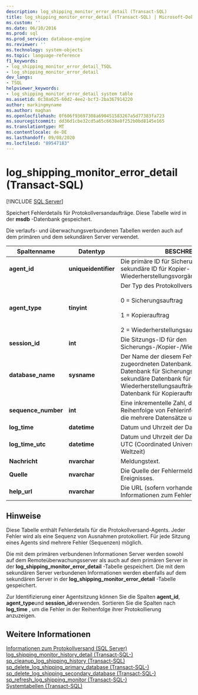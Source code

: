 ```yaml
---
description: log_shipping_monitor_error_detail (Transact-SQL)
title: log_shipping_monitor_error_detail (Transact-SQL) | Microsoft-Dokumentation
ms.custom: ''
ms.date: 06/10/2016
ms.prod: sql
ms.prod_service: database-engine
ms.reviewer: ''
ms.technology: system-objects
ms.topic: language-reference
f1_keywords:
- log_shipping_monitor_error_detail_TSQL
- log_shipping_monitor_error_detail
dev_langs:
- TSQL
helpviewer_keywords:
- log_shipping_monitor_error_detail system table
ms.assetid: 0c38a625-60d2-4ee2-bcf3-2ba367914220
author: markingmyname
ms.author: maghan
ms.openlocfilehash: 0f606f93697308a690451583267a5d77383fa723
ms.sourcegitcommit: dd36d1cbe32cd5a65c6638e8f252b0bd8145e165
ms.translationtype: MT
ms.contentlocale: de-DE
ms.lasthandoff: 09/08/2020
ms.locfileid: "89547183"
---
```

# <a name="log_shipping_monitor_error_detail-transact-sql"></a>log_shipping_monitor_error_detail (Transact-SQL)
[!INCLUDE [SQL Server](../../includes/applies-to-version/sqlserver.md)]

  Speichert Fehlerdetails für Protokollversandaufträge. Diese Tabelle wird in der **msdb** -Datenbank gespeichert.  
  
 Die verlaufs- und überwachungsverbundenen Tabellen werden auch auf dem primären und dem sekundären Server verwendet.  
  
|Spaltenname|Datentyp|BESCHREIBUNG|  
|-----------------|---------------|-----------------|  
|**agent_id**|**uniqueidentifier**|Die primäre ID für Sicherungsvorgänge oder die sekundäre ID für Kopier- oder Wiederherstellungsvorgänge.|  
|**agent_type**|**tinyint**|Der Typ des Protokollversandauftrags.<br /><br /> 0 = Sicherungsauftrag<br /><br /> 1 = Kopierauftrag<br /><br /> 2 = Wiederherstellungsauftrag|  
|**session_id**|**int**|Die Sitzungs-ID für den Sicherungs-/Kopier-/Wiederherstellungsauftrag|  
|**database_name**|**sysname**|Der Name der diesem Fehlerdatensatz zugeordneten Datenbank. Die primäre Datenbank für Sicherungsaufträge, die sekundäre Datenbank für Wiederherstellungsaufträge oder eine leere Datenbank für Kopieraufträge.|  
|**sequence_number**|**int**|Eine inkrementelle Zahl, die auf die richtige Reihenfolge von Fehlerinformationen hinweist, die mehrere Datensätze umfassen.|  
|**log_time**|**datetime**|Datum und Uhrzeit der Datensatzerstellung|  
|**log_time_utc**|**datetime**|Datum und Uhrzeit der Datensatzerstellung in UTC (Coordinated Universal Time, Koordinierte Weltzeit)|  
|**Nachricht**|**nvarchar**|Meldungstext.|  
|**Quelle**|**nvarchar**|Die Quelle der Fehlermeldung oder des Ereignisses.|  
|**help_url**|**nvarchar**|Die URL (sofern vorhanden), unter der weitere Informationen zum Fehler zur Verfügung stehen.|  
  
## <a name="remarks"></a>Hinweise  
 Diese Tabelle enthält Fehlerdetails für die Protokollversand-Agents. Jeder Fehler wird als eine Sequenz von Ausnahmen protokolliert. Für jede Sitzung eines Agents sind mehrere Fehler (Sequenzen) möglich.  
  
 Die mit dem primären verbundenen Informationen Server werden sowohl auf dem Remoteüberwachungsserver als auch auf dem primären Server in der **log_shipping_monitor_error_detail** -Tabelle gespeichert. Die mit dem sekundären Server verbundenen Informationen werden ebenfalls auf dem sekundären Server in der **log_shipping_monitor_error_detail** -Tabelle gespeichert.  
  
 Zur Identifizierung einer Agentsitzung können Sie die Spalten **agent_id**, **agent_type**und **session_id**verwenden. Sortieren Sie die Spalten nach **log_time** , um die Fehler in der Reihenfolge ihrer Protokollierung anzuzeigen.  
  
## <a name="see-also"></a>Weitere Informationen  
 [Informationen zum Protokollversand &#40;SQL Server&#41;](../../database-engine/log-shipping/about-log-shipping-sql-server.md)   
 [log_shipping_monitor_history_detail &#40;Transact-SQL-&#41;](../../relational-databases/system-tables/log-shipping-monitor-history-detail-transact-sql.md)   
 [sp_cleanup_log_shipping_history &#40;Transact-SQL&#41;](../../relational-databases/system-stored-procedures/sp-cleanup-log-shipping-history-transact-sql.md)   
 [sp_delete_log_shipping_primary_database &#40;Transact-SQL-&#41;](../../relational-databases/system-stored-procedures/sp-delete-log-shipping-primary-database-transact-sql.md)   
 [sp_delete_log_shipping_secondary_database &#40;Transact-SQL-&#41;](../../relational-databases/system-stored-procedures/sp-delete-log-shipping-secondary-database-transact-sql.md)   
 [sp_refresh_log_shipping_monitor &#40;Transact-SQL-&#41;](../../relational-databases/system-stored-procedures/sp-refresh-log-shipping-monitor-transact-sql.md)   
 [Systemtabellen &#40;Transact-SQL&#41;](../../relational-databases/system-tables/system-tables-transact-sql.md)  
  
  
